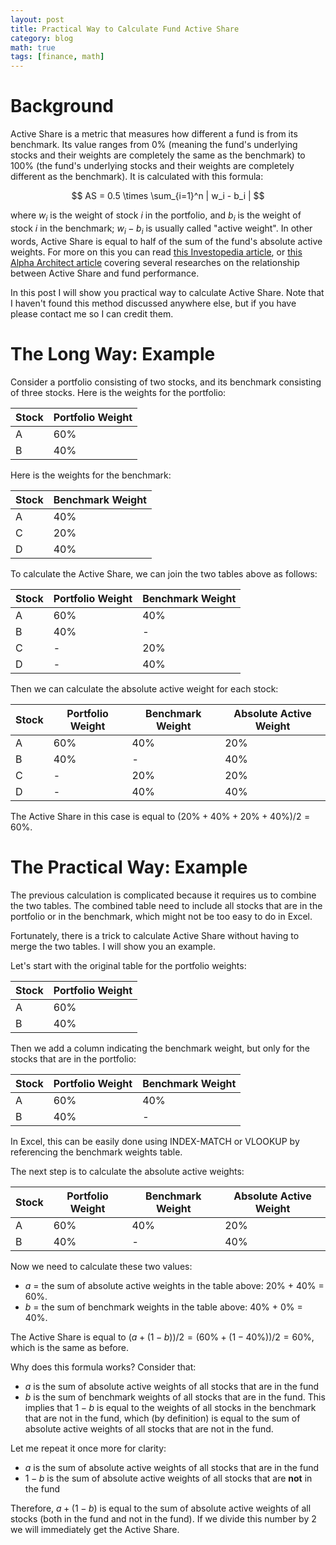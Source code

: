 ```yaml
---
layout: post
title: Practical Way to Calculate Fund Active Share
category: blog
math: true
tags: [finance, math]
---
```


# Background

Active Share is a metric that measures how different a fund is from its
benchmark. Its value ranges from 0% (meaning the fund's underlying stocks and
their weights are completely the same as the benchmark) to 100% (the fund's
underlying stocks and their weights are completely different as the benchmark).
It is calculated with this formula:

$$
AS = 0.5 \times \sum_{i=1}^n | w_i - b_i |
$$

where $w_i$ is the weight of stock $i$ in the portfolio, and $b_i$ is the
weight of stock $i$ in the benchmark; $w_i - b_i$ is usually called "active
weight". In other words, Active Share is equal to half of the sum of the fund's
absolute active weights. For more on this you can read [this Investopedia
article](https://www.investopedia.com/articles/mutualfund/07/active-share.asp),
or [this Alpha Architect
article](https://alphaarchitect.com/2019/10/active-share-predictor-of-future-performance-or-urban-legend/)
covering several researches on the relationship between Active Share and fund
performance.

In this post I will show you practical way to calculate Active Share. Note that
I haven't found this method discussed anywhere else, but if you have please
contact me so I can credit them.

# The Long Way: Example

Consider a portfolio consisting of two stocks, and its benchmark consisting of three stocks.
Here is the weights for the portfolio:

|Stock|Portfolio Weight|
|-|-|
|A|60%|
|B|40%|

Here is the weights for the benchmark:

|Stock|Benchmark Weight|
|-|-|
|A|40%|
|C|20%|
|D|40%|

To calculate the Active Share, we can join the two tables above as follows:

|Stock|Portfolio Weight|Benchmark Weight|
|-|-|-|
|A|60%|40%|
|B|40%|-|
|C|-|20%|
|D|-|40%|

Then we can calculate the absolute active weight for each stock:

|Stock|Portfolio Weight|Benchmark Weight|Absolute Active Weight|
|-|-|-|-|
|A|60%|40%|20%|
|B|40%|-|40%|
|C|-|20%|20%|
|D|-|40%|40%|

The Active Share in this case is equal to $(20\% + 40\% + 20\% + 40\%) / 2 = 60\%$.

# The Practical Way: Example

The previous calculation is complicated because it requires us to combine the
two tables. The combined table need to include all stocks that are in the
portfolio or in the benchmark, which might not be too easy to do in Excel.

Fortunately, there is a trick to calculate Active Share without having to merge
the two tables. I will show you an example.

Let's start with the original table for the portfolio weights:

|Stock|Portfolio Weight|
|-|-|
|A|60%|
|B|40%|

Then we add a column indicating the benchmark weight, but only for the stocks
that are in the portfolio:

|Stock|Portfolio Weight|Benchmark Weight|
|-|-|-|
|A|60%|40%|
|B|40%|-|

In Excel, this can be easily done using INDEX-MATCH or VLOOKUP by referencing
the benchmark weights table.

The next step is to calculate the absolute active weights:

|Stock|Portfolio Weight|Benchmark Weight|Absolute Active Weight|
|-|-|-|-|
|A|60%|40%|20%|
|B|40%|-|40%|

Now we need to calculate these two values:

- $a$ = the sum of absolute active weights in the table above: 20% + 40% = 60%.
- $b$ = the sum of benchmark weights in the table above: 40% + 0% = 40%.

The Active Share is equal to $(a + (1 - b)) / 2 = (60\% + (1 - 40\%)) / 2 = 60\%$, which is the same as before.

Why does this formula works? Consider that:

- $a$ is the sum of absolute active weights of all stocks that are in the fund
- $b$ is the sum of benchmark weights of all stocks that are in the fund. This
  implies that $1 - b$ is equal to the weights of all stocks in the benchmark
  that are not in the fund, which (by definition) is equal to the sum of
  absolute active weights of all stocks that are not in the fund.

Let me repeat it once more for clarity:

- $a$ is the sum of absolute active weights of all stocks that are in the fund
- $1 - b$ is the sum of absolute active weights of all stocks that are **not** in the fund

Therefore, $a + (1 - b)$ is equal to the sum of absolute active weights of all
stocks (both in the fund and not in the fund). If we divide this number by 2 we
will immediately get the Active Share.
